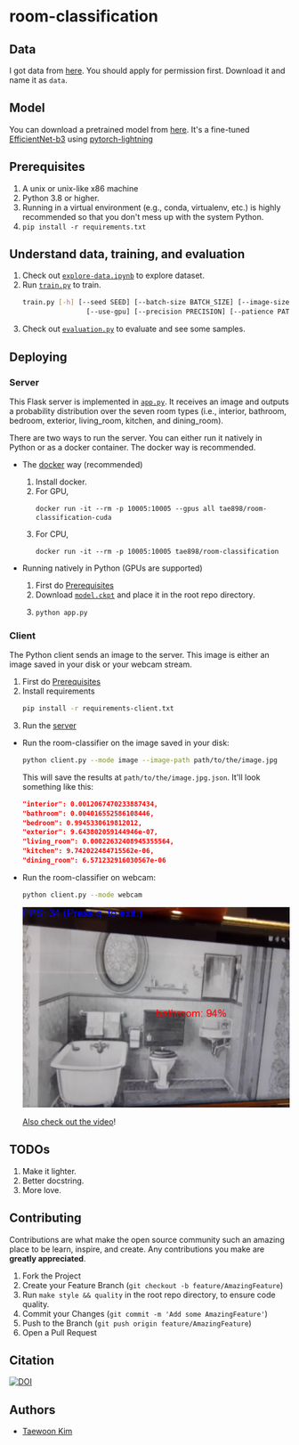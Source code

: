 # room-classification

## Data

I got data from [here](https://drive.google.com/file/d/0BxDIywue_VABY1dRcFVvZ3BodnM/view?usp=sharing). You should apply for permission first. Download it and name it as `data`.

## Model

You can download a pretrained model from [here](https://github.com/tae898/room-classification/releases/download/v0.2/model.ckpt). It's a fine-tuned [EfficientNet-b3](https://github.com/lukemelas/EfficientNet-PyTorch) using [pytorch-lightning](https://www.pytorchlightning.ai/)

## Prerequisites

1. A unix or unix-like x86 machine
1. Python 3.8 or higher.
1. Running in a virtual environment (e.g., conda, virtualenv, etc.) is highly recommended so that you don't mess up with the system Python.
1. `pip install -r requirements.txt`

## Understand data, training, and evaluation

1. Check out [`explore-data.ipynb`](explore-data.ipynb) to explore dataset.
1. Run [`train.py`](train.py) to train.
   ```sh
   train.py [-h] [--seed SEED] [--batch-size BATCH_SIZE] [--image-size IMAGE_SIZE] [--limit-data LIMIT_DATA] [--num-classes NUM_CLASSES] [--data-dir DATA_DIR] [--efficientnet EFFICIENTNET] [--epochs EPOCHS]
                   [--use-gpu] [--precision PRECISION] [--patience PATIENCE]
   ```
1. Check out [`evaluation.py`](evaluation.ipynb) to evaluate and see some samples.

## Deploying

### Server

This Flask server is implemented in [`app.py`](app.py). It receives an image and outputs a
probability distribution over the seven room types (i.e., interior, bathroom, bedroom, exterior, living_room, kitchen, and dining_room).

There are two ways to run the server. You can either run it natively in Python or as a docker container. The docker way is recommended.

- The [docker](https://docs.docker.com/get-docker/) way (recommended)

  1. Install docker.
  1. For GPU,
     ```
     docker run -it --rm -p 10005:10005 --gpus all tae898/room-classification-cuda
     ```
  1. For CPU,
     ```
     docker run -it --rm -p 10005:10005 tae898/room-classification
     ```

- Running natively in Python (GPUs are supported)

  1. First do [Prerequisites](#prerequisites)
  1. Download [`model.ckpt`](https://github.com/tae898/room-classification/releases/download/v0.2/model.ckpt) and place it in the root repo directory.
  1. ```sh
     python app.py
     ```

### Client

The Python client sends an image to the server. This image is either an image saved in your disk or your webcam stream.

1. First do [Prerequisites](#prerequisites)
1. Install requirements
   ```sh
   pip install -r requirements-client.txt
   ```
1. Run the [server](#server)

- Run the room-classifier on the image saved in your disk:

  ```sh
  python client.py --mode image --image-path path/to/the/image.jpg
  ```

  This will save the results at `path/to/the/image.jpg.json`. It'll look something like this:

  ```json
  "interior": 0.0012067470233887434,
  "bathroom": 0.004016552586108446,
  "bedroom": 0.9945330619812012,
  "exterior": 9.643802059144946e-07,
  "living_room": 0.00022632408945355564,
  "kitchen": 9.742022484715562e-06,
  "dining_room": 6.571232916030567e-06
  ```

- Run the room-classifier on webcam:

  ```sh
  python client.py --mode webcam
  ```

  ![webcam-demo](misc/webcam.png)

  [Also check out the video](https://youtu.be/cM01mHaAtNA)!

## TODOs

1. Make it lighter.
1. Better docstring.
1. More love.

## Contributing

Contributions are what make the open source community such an amazing place to be learn, inspire, and create. Any contributions you make are **greatly appreciated**.

1. Fork the Project
1. Create your Feature Branch (`git checkout -b feature/AmazingFeature`)
1. Run `make style && quality` in the root repo directory, to ensure code quality.
1. Commit your Changes (`git commit -m 'Add some AmazingFeature'`)
1. Push to the Branch (`git push origin feature/AmazingFeature`)
1. Open a Pull Request

## Citation

[![DOI](https://zenodo.org/badge/464516842.svg)](https://zenodo.org/badge/latestdoi/464516842)

## Authors

- [Taewoon Kim](https://taewoon.kim/)
